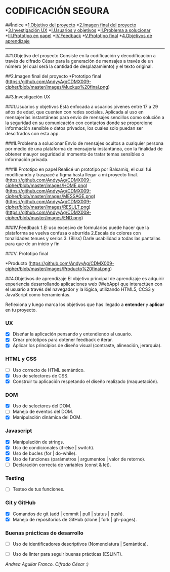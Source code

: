 # CODIFICACIÓN SEGURA
##Índice
*[1.Objetivo del proyecto](#1-Objetivo-del-proyecto)
*[2.Imagen final del proyecto](#2-Imagen-final-del-proyecto)
*[3.Investigación UX](#3-Investigacion-UX)
*[I.Usuarios y objetivos](#I-Usuarios-y-objetivos)
*[II.Problema a solucionar](#II-Problema-a-solucionar)
*[III.Prototipo en papel](#III-Prototipo-en-papel)
*[IV.Feedback](#IV-Feedback)
*[V.Prototipo final](#V-Prototipo-final)
*[4.Objetivos de aprendizaje](#4-Objetivos-de-aprendizaje)
***
##1.Objetivo del proyecto
Consiste en la codificación y decodificación a través de cifrado César para la generación de mensajes a través de un número (el cual será la cantidad de desplazamiento) y el texto original.

##2.Imagen final del proyecto
*Prototipo final
(https://github.com/AndyyAg/CDMX009-cipher/blob/master/images/Muckup%20final.png)

##3.Investigación UX

###I.Usuarios y objetivos
Está enfocada a usuarios jóvenes entre 17 a 29 años de edad, que cuenten con redes sociales. 
Aplicada al uso en mensajerías instantáneas para envio de mensajes sencillos como solución a la seguridad en su comunicación con contactos donde se proporcione información sensible o datos privados, los cuales solo puedan ser descifrados con esta app.

###II.Problema a solucionar
Envio de mensajes ocultos a cualquier persona por medio de una plataforma de mensajería instantánea, con la finalidad de obtener mauyor seguridad al momento de tratar temas sensibles o información privada.

###III.Prototipo en papel
Realicé un prototipo por Balsamiq, el cual fui modificando y traspacé a figma hasta llegar a mi proyecto final.
(https://github.com/AndyyAg/CDMX009-cipher/blob/master/images/HOME.png)
(https://github.com/AndyyAg/CDMX009-cipher/blob/master/images/MESSAGE.png)
(https://github.com/AndyyAg/CDMX009-cipher/blob/master/images/RESULT.png)
(https://github.com/AndyyAg/CDMX009-cipher/blob/master/images/END.png)

###IV.Feedback
1.El uso excesivo de formularios puede hacer que la plataforma se vuelva confusa o aburrida
2.Escala de colores con tonalidades tenues y serios
3. (Bliss) Darle usabilidad a todas las pantallas para que de un inicio y fin

###V. Prototipo final

*Producto
(https://github.com/AndyyAg/CDMX009-cipher/blob/master/images/Producto%20final.png)

##4.Objetivos de aprendizaje
El objetivo principal de aprendizaje es adquirir experiencia desarrollando
aplicaciones web (WebApp) que interactúen con el usuario a través del navegador
y la lógica, utilizando HTML5, CCS3 y JavaScript como herramientas.

Reflexiona y luego marca los objetivos que has llegado a **entender** y **aplicar** en tu proyecto.

### UX

- [X] Diseñar la aplicación pensando y entendiendo al usuario.
- [X] Crear prototipos para obtener feedback e iterar.
- [X] Aplicar los principios de diseño visual (contraste, alineación, jerarquía).

### HTML y CSS

- [ ] Uso correcto de HTML semántico.
- [X] Uso de selectores de CSS.
- [X] Construir tu aplicación respetando el diseño realizado (maquetación).

### DOM

- [X] Uso de selectores del DOM.
- [ ] Manejo de eventos del DOM.
- [X] Manipulación dinámica del DOM.

### Javascript

- [X] Manipulación de strings.
- [X] Uso de condicionales (if-else | switch).
- [X] Uso de bucles (for | do-while).    
- [X] Uso de funciones (parámetros | argumentos | valor de retorno).
- [ ] Declaración correcta de variables (const & let).

### Testing
- [ ] Testeo de tus funciones.

### Git y GitHub
- [X] Comandos de git (add | commit | pull | status | push).
- [X] Manejo de repositorios de GitHub (clone | fork | gh-pages).

### Buenas prácticas de desarrollo
- [ ] Uso de identificadores descriptivos (Nomenclatura | Semántica).
- [ ] Uso de linter para seguir buenas prácticas (ESLINT).


_Andrea Aguilar Franco. Cifrado César :)_
